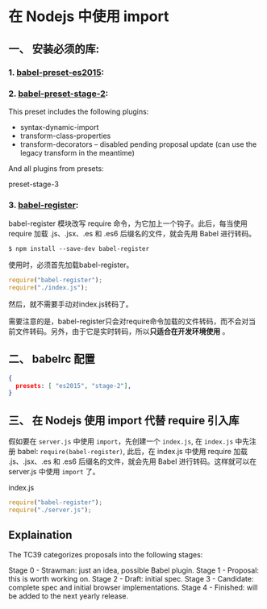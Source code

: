# 在 Nodejs 中使用 import

## 一、 安装必须的库:

### 1. [babel-preset-es2015](http://babeljs.io/docs/plugins/preset-es2015/):

### 2. [babel-preset-stage-2](http://babeljs.io/docs/plugins/preset-stage-2/):

This preset includes the following plugins:

- syntax-dynamic-import
- transform-class-properties
- transform-decorators – disabled pending proposal update (can use the legacy transform in the meantime)

And all plugins from presets:

preset-stage-3

### 3. [babel-register](https://babeljs.io/docs/usage/babel-register/): 

babel-register 模块改写 require 命令，为它加上一个钩子。此后，每当使用 require 加载 .js、.jsx、.es 和 .es6 后缀名的文件，就会先用 Babel 进行转码。

```console
$ npm install --save-dev babel-register
```

使用时，必须首先加载babel-register。

```js
require("babel-register");
require("./index.js");
```

然后，就不需要手动对index.js转码了。

需要注意的是，babel-register只会对require命令加载的文件转码，而不会对当前文件转码。另外，由于它是实时转码，所以**只适合在开发环境使用** 。

## 二、 babelrc 配置

```json
{
  presets: [ "es2015", "stage-2"],
}
```

## 三、 在 Nodejs 使用 import 代替 require 引入库

假如要在 `server.js` 中使用 `import`，先创建一个 `index.js`, 在 `index.js` 中先注册 babel: `require(babel-register)`, 此后，在 index.js 中使用 require  加载 .js、.jsx、.es 和 .es6 后缀名的文件，就会先用 Babel 进行转码。这样就可以在 server.js 中使用 `import` 了。

index.js

```js
require("babel-register");
require("./server.js");
```

## Explaination

The TC39 categorizes proposals into the following stages:

Stage 0 - Strawman: just an idea, possible Babel plugin.
Stage 1 - Proposal: this is worth working on.
Stage 2 - Draft: initial spec.
Stage 3 - Candidate: complete spec and initial browser implementations.
Stage 4 - Finished: will be added to the next yearly release.
